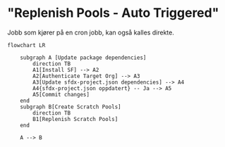 # "Replenish Pools - Auto Triggered"

Jobb som kjører på en cron jobb, kan også kalles direkte.

```mermaid
flowchart LR

    subgraph A [Update package dependencies]
        direction TB
        A1[Install SF] --> A2
        A2[Authenticate Target Org] --> A3
        A3[Update sfdx-project.json dependencies] --> A4
        A4{sfdx-project.json oppdatert} -- Ja --> A5
        A5[Commit changes]
    end
    subgraph B[Create Scratch Pools]
        direction TB
        B1[Replenish Scratch Pools]
    end

    A --> B
```
